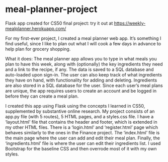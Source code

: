 # meal-planner-project
Flask app created for CS50 final project: try it out at https://weekly-mealplanner.herokuapp.com/

For my first-ever project, I created a meal planner web app. It’s something I find useful, since I like to plan out what I will cook a few days in advance to help plan for grocery shopping. 

What it does:
The meal planner app allows you to type in what meals you plan to have this week, along with (optionally) the key ingredients they need and a link to the recipe, if any. The data is saved to a SQL database and auto-loaded upon sign-in. The user can also keep track of what ingredients they have on hand, with functionality for adding and deleting. Ingredients are also stored in a SQL database for the user. Since each user’s meal plans are unique, the app requires users to create an account and be logged in before they can create a meal plan.

I created this app using Flask using the concepts I learned in CS50, supplemented by substantive online research. My project consists of an app.py file (with 5 routes), 5 HTML pages, and a styles.css file. I have a ‘layout.html’ file that contains the header and footer, which is extended in my other HTML files. There is a ‘login.html’ and ‘register.html’ page which behaves similarly to the ones in the Finance project. The ‘index.html’ file is the main page where the user can add and edit their meal plan. Finally, the ‘ingredients.html’ file is where the user can edit their ingredients list.
I used Bootstrap for the baseline CSS and then overrode most of it with my own styles. 
